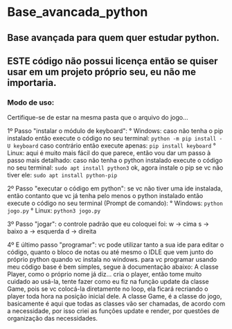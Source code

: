 # Base_avancada_python
## Base avançada para quem quer estudar python.

## ESTE código não possui licença então se quiser usar em um projeto próprio seu, eu não me importaria.


### Modo de uso:

Certifique-se de estar na mesma pasta que o arquivo do jogo...


1º Passo "instalar o módulo de keyboard":
    ° Windows:
        caso não tenha o pip instalado então execute o código no seu terminal:
             `python -m pip install -U keyboard`
        caso contrário então execute apenas:
             `pip install keyboard`
    ° Linux:
        aqui é muito mais fácil do que parece, então vou dar um passo à passo mais detalhado:
             caso não tenha o python instalado execute o código no seu terminal:
                  `sudo apt install python3`
             ok, agora instale o pip se vc não tiver ele:
                  `sudo apt install python-pip`

2º Passo "executar o código em python":
    se vc não tiver uma ide instalada, então contanto que vc já tenha pelo menos o python instalado então execute o código no seu terminal (Prompt de comando):
        ° Windows:
            `python jogo.py`
        ° Linux:
            `python3 jogo.py`
         
3º Passo "jogar":
    o controle padrão que eu coloquei foi:
       w -> cima
       s -> baixo
       a -> esquerda
       d -> direita
       
4º E último passo "programar":
    vc pode utilizar tanto a sua ide para editar o código, quanto o bloco de notas ou até mesmo o IDLE que vem junto do próprio python quando vc instala no windows.
    para vc programar usando meu código base é bem simples, segue à documentação abaixo:
       A classe Player, como o próprio nome já diz... cria o player, então tome muito cuidado ao usá-la, tente fazer como eu fiz na função update da classe Game, pois se vc colocá-la diretamente no loop, ela ficará recriando o player toda hora na posição inicial dele.
       A classe Game, é a classe do jogo, basicamente é aqui que todas as classes vão ser chamadas, de acordo com a necessidade, por isso criei as funções update e render, por questões de organização das necessidades.

